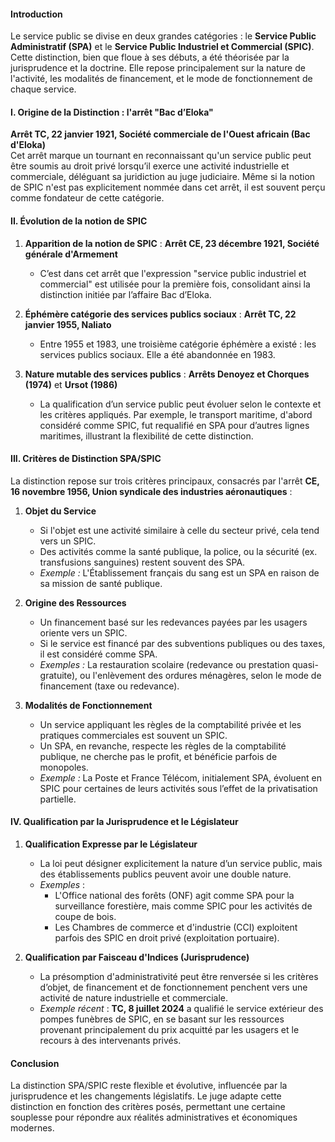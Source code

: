 #### Introduction

Le service public se divise en deux grandes catégories : le **Service Public Administratif (SPA)** et le **Service Public Industriel et Commercial (SPIC)**. Cette distinction, bien que floue à ses débuts, a été théorisée par la jurisprudence et la doctrine. Elle repose principalement sur la nature de l'activité, les modalités de financement, et le mode de fonctionnement de chaque service. 

#### I. Origine de la Distinction : l'arrêt "Bac d’Eloka"

**Arrêt TC, 22 janvier 1921, Société commerciale de l'Ouest africain (Bac d'Eloka)**  
Cet arrêt marque un tournant en reconnaissant qu'un service public peut être soumis au droit privé lorsqu’il exerce une activité industrielle et commerciale, déléguant sa juridiction au juge judiciaire. Même si la notion de SPIC n'est pas explicitement nommée dans cet arrêt, il est souvent perçu comme fondateur de cette catégorie.

#### II. Évolution de la notion de SPIC

1. **Apparition de la notion de SPIC** : **Arrêt CE, 23 décembre 1921, Société générale d'Armement**
   - C’est dans cet arrêt que l'expression "service public industriel et commercial" est utilisée pour la première fois, consolidant ainsi la distinction initiée par l’affaire Bac d’Eloka.

2. **Éphémère catégorie des services publics sociaux** : **Arrêt TC, 22 janvier 1955, Naliato**
   - Entre 1955 et 1983, une troisième catégorie éphémère a existé : les services publics sociaux. Elle a été abandonnée en 1983.

3. **Nature mutable des services publics** : **Arrêts Denoyez et Chorques (1974)** et **Ursot (1986)**
   - La qualification d’un service public peut évoluer selon le contexte et les critères appliqués. Par exemple, le transport maritime, d'abord considéré comme SPIC, fut requalifié en SPA pour d’autres lignes maritimes, illustrant la flexibilité de cette distinction.

#### III. Critères de Distinction SPA/SPIC

La distinction repose sur trois critères principaux, consacrés par l'arrêt **CE, 16 novembre 1956, Union syndicale des industries aéronautiques** :

1. **Objet du Service**
   - Si l'objet est une activité similaire à celle du secteur privé, cela tend vers un SPIC.
   - Des activités comme la santé publique, la police, ou la sécurité (ex. transfusions sanguines) restent souvent des SPA.
   - *Exemple :* L'Établissement français du sang est un SPA en raison de sa mission de santé publique.

2. **Origine des Ressources**
   - Un financement basé sur les redevances payées par les usagers oriente vers un SPIC.
   - Si le service est financé par des subventions publiques ou des taxes, il est considéré comme SPA.
   - *Exemples :* La restauration scolaire (redevance ou prestation quasi-gratuite), ou l'enlèvement des ordures ménagères, selon le mode de financement (taxe ou redevance).

3. **Modalités de Fonctionnement**
   - Un service appliquant les règles de la comptabilité privée et les pratiques commerciales est souvent un SPIC.
   - Un SPA, en revanche, respecte les règles de la comptabilité publique, ne cherche pas le profit, et bénéficie parfois de monopoles.
   - *Exemple :* La Poste et France Télécom, initialement SPA, évoluent en SPIC pour certaines de leurs activités sous l’effet de la privatisation partielle.

#### IV. Qualification par la Jurisprudence et le Législateur

1. **Qualification Expresse par le Législateur**
   - La loi peut désigner explicitement la nature d’un service public, mais des établissements publics peuvent avoir une double nature.
   - *Exemples* :
     - L'Office national des forêts (ONF) agit comme SPA pour la surveillance forestière, mais comme SPIC pour les activités de coupe de bois.
     - Les Chambres de commerce et d'industrie (CCI) exploitent parfois des SPIC en droit privé (exploitation portuaire).

2. **Qualification par Faisceau d'Indices (Jurisprudence)**
   - La présomption d'administrativité peut être renversée si les critères d’objet, de financement et de fonctionnement penchent vers une activité de nature industrielle et commerciale.
   - *Exemple récent* : **TC, 8 juillet 2024** a qualifié le service extérieur des pompes funèbres de SPIC, en se basant sur les ressources provenant principalement du prix acquitté par les usagers et le recours à des intervenants privés.

#### Conclusion

La distinction SPA/SPIC reste flexible et évolutive, influencée par la jurisprudence et les changements législatifs. Le juge adapte cette distinction en fonction des critères posés, permettant une certaine souplesse pour répondre aux réalités administratives et économiques modernes.